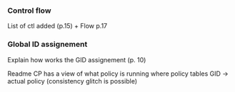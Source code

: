 ### Control flow
List of ctl added (p.15) + Flow p.17

### Global ID assignement
Explain how works the GID assignement (p. 10)

Readme CP has a view of what policy is running where
policy tables
GID -> actual policy (consistency glitch is possible)